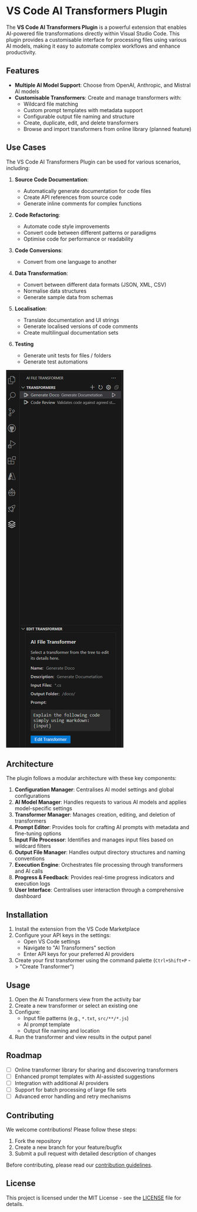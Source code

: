 # VS Code AI Transformers Plugin

The **VS Code AI Transformers Plugin** is a powerful extension that enables AI-powered file transformations directly within Visual Studio Code. This plugin provides a customisable interface for processing files using various AI models, making it easy to automate complex workflows and enhance productivity.

## Features

- **Multiple AI Model Support**: Choose from OpenAI, Anthropic, and Mistral AI models
- **Customisable Transformers**: Create and manage transformers with:
  - Wildcard file matching
  - Custom prompt templates with metadata support
  - Configurable output file naming and structure
  - Create, duplicate, edit, and delete transformers
  - Browse and import transformers from online library (planned feature)

## Use Cases

The VS Code AI Transformers Plugin can be used for various scenarios, including:

1. **Source Code Documentation**:
   - Automatically generate documentation for code files
   - Create API references from source code
   - Generate inline comments for complex functions

2. **Code Refactoring**:
   - Automate code style improvements
   - Convert code between different patterns or paradigms
   - Optimise code for performance or readability

3. **Code Conversions**:
   - Convert from one language to another

4. **Data Transformation**:
   - Convert between different data formats (JSON, XML, CSV)
   - Normalise data structures
   - Generate sample data from schemas

5. **Localisation**:
   - Translate documentation and UI strings
   - Generate localised versions of code comments
   - Create multilingual documentation sets

6. **Testing**
    - Generate unit tests for files / folders
    - Generate test automations

![VS Code AI Transformers Plugin Interface](screenshot.png)

## Architecture

The plugin follows a modular architecture with these key components:

1. **Configuration Manager**: Centralises AI model settings and global configurations
2. **AI Model Manager**: Handles requests to various AI models and applies model-specific settings
3. **Transformer Manager**: Manages creation, editing, and deletion of transformers
4. **Prompt Editor**: Provides tools for crafting AI prompts with metadata and fine-tuning options
5. **Input File Processor**: Identifies and manages input files based on wildcard filters
6. **Output File Manager**: Handles output directory structures and naming conventions
7. **Execution Engine**: Orchestrates file processing through transformers and AI calls
8. **Progress & Feedback**: Provides real-time progress indicators and execution logs
9. **User Interface**: Centralises user interaction through a comprehensive dashboard

## Installation

1. Install the extension from the VS Code Marketplace
2. Configure your API keys in the settings:
   - Open VS Code settings
   - Navigate to "AI Transformers" section
   - Enter API keys for your preferred AI providers
3. Create your first transformer using the command palette (`Ctrl+Shift+P` -> "Create Transformer")

## Usage

1. Open the AI Transformers view from the activity bar
2. Create a new transformer or select an existing one
3. Configure:
   - Input file patterns (e.g., `*.txt`, `src/**/*.js`)
   - AI prompt template
   - Output file naming and location
4. Run the transformer and view results in the output panel

## Roadmap

- [ ] Online transformer library for sharing and discovering transformers
- [ ] Enhanced prompt templates with AI-assisted suggestions
- [ ] Integration with additional AI providers
- [ ] Support for batch processing of large file sets
- [ ] Advanced error handling and retry mechanisms

## Contributing

We welcome contributions! Please follow these steps:

1. Fork the repository
2. Create a new branch for your feature/bugfix
3. Submit a pull request with detailed description of changes

Before contributing, please read our [contribution guidelines](CONTRIBUTING.md).

## License

This project is licensed under the MIT License - see the [LICENSE](LICENSE) file for details.

